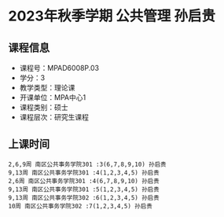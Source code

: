 # 2023年秋季学期 公共管理 孙启贵






## 课程信息

- 课程号：MPAD6008P.03
- 学分：3
- 教学类型：理论课
- 开课单位：MPA中心1
- 课程类别：硕士
- 课程层次：研究生课程

## 上课时间

```
2,6,9周 南区公共事务学院301 :3(6,7,8,9,10) 孙启贵
9,13周 南区公共事务学院301 :4(1,2,3,4,5) 孙启贵
2,6周 南区公共事务学院301 :4(6,7,8,9,10) 孙启贵
9,13周 南区公共事务学院301 :5(1,2,3,4,5) 孙启贵
9,13周 南区公共事务学院302 :6(1,2,3,4,5) 孙启贵
10周 南区公共事务学院302 :7(1,2,3,4,5) 孙启贵
```

